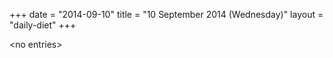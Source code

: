 +++
date = "2014-09-10"
title = "10 September 2014 (Wednesday)"
layout = "daily-diet"
+++

\<no entries\>